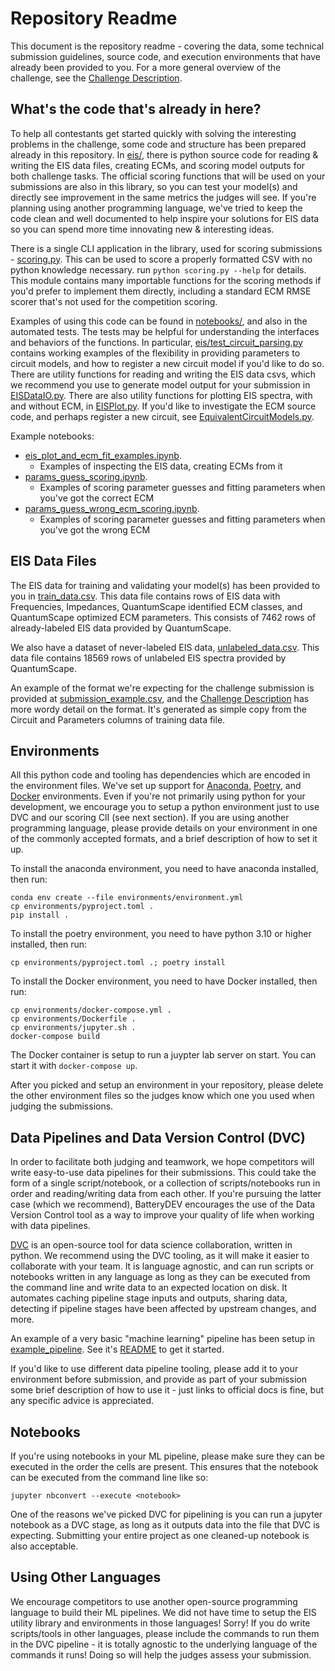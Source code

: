 # Repository Readme

This document is the repository readme - covering the data, some technical submission guidelines, source code, and execution environments that have already been provided to you. For a more general overview of the challenge, see the [Challenge Description](Challenge.md).

## What's the code that's already in here?

To help all contestants get started quickly with solving the interesting problems in the challenge, some code and structure has been prepared already in this repository. In [eis/](eis/), there is python source code for reading & writing the EIS data files, creating ECMs, and scoring model outputs for both challenge tasks. The official scoring functions that will be used on your submissions are also in this library, so you can test your model(s) and directly see improvement in the same metrics the judges will see. If you're planning using another programming language, we've tried to keep the code clean and well documented to help inspire your solutions for EIS data so you can spend more time innovating new & interesting ideas.

There is a single CLI application in the library, used for scoring submissions - [scoring.py](eis/scoring.py). This can be used to score a properly formatted CSV with no python knowledge necessary. run `python scoring.py --help` for details. This module contains many importable functions for the scoring methods if you'd prefer to implement them directly, including a standard ECM RMSE scorer that's not used for the competition scoring.  

Examples of using this code can be found in [notebooks/](notebooks/), and also in the automated tests. The tests may be helpful for understanding the interfaces and behaviors of the functions. In particular, [eis/test_circuit_parsing.py](eis/test_circuit_parsing.py) contains working examples of the flexibility in providing parameters to circuit models, and how to register a new circuit model if you'd like to do so. There are utility functions for reading and writing the EIS data csvs, which we recommend you use to generate model output for your submission in [EISDataIO.py](eis/EISDataIO.py). There are also utility functions for plotting EIS spectra, with and without ECM, in [EISPlot.py](eis/EISPlot.py). If you'd like to investigate the ECM source code, and perhaps register a new circuit, see [EquivalentCircuitModels.py](eis/EquivalentCircuitModels.py).

Example notebooks:

- [eis_plot_and_ecm_fit_examples.ipynb](notebooks/eis_plot_and_ecm_fit_examples.ipynb).
  - Examples of inspecting the EIS data, creating ECMs from it
- [params_guess_scoring.ipynb](notebooks/params_guess_scoring.ipynb).
  - Examples of scoring parameter guesses and fitting parameters when you've got the correct ECM
- [params_guess_wrong_ecm_scoring.ipynb](notebooks/params_guess_wrong_ecm_scoring.ipynb).
  - Examples of scoring parameter guesses and fitting parameters when you've got the wrong ECM

## EIS Data Files

The EIS data for training and validating your model(s) has been provided to you in [train_data.csv](train_data.csv). This data file contains rows of EIS data with Frequencies, Impedances, QuantumScape identified ECM classes, and QuantumScape optimized ECM parameters. This consists of 7462 rows of already-labeled EIS data provided by QuantumScape.

We also have a dataset of never-labeled EIS data, [unlabeled_data.csv](unlabeled_data.csv). This data file contains 18569 rows of unlabeled EIS spectra provided by QuantumScape.

An example of the format we're expecting for the challenge submission is provided at [submission_example.csv](submission_example.csv), and the [Challenge Description](Challenge.md) has more wordy detail on the format. It's generated as simple copy from the Circuit and Parameters columns of training data file.

## Environments

All this python code and tooling has dependencies which are encoded in the environment files. We've set up support for [Anaconda](https://anaconda.org/), [Poetry](https://python-poetry.org/), and [Docker](https://www.docker.com/) environments. Even if you're not primarily using python for your development, we encourage you to setup a python environment just to use DVC and our scoring ClI (see next section). If you are using another programming language, please provide details on your environment in one of the commonly accepted formats, and a brief description of how to set it up.

To install the anaconda environment, you need to have anaconda installed, then run:

```shell
conda env create --file environments/environment.yml
cp environments/pyproject.toml .
pip install .
```

To install the poetry environment, you need to have python 3.10 or higher installed, then run:

```shell
cp environments/pyproject.toml .; poetry install
```

To install the Docker environment, you need to have Docker installed, then run:

```shell
cp environments/docker-compose.yml .
cp environments/Dockerfile .
cp environments/jupyter.sh .
docker-compose build
```

The Docker container is setup to run a juypter lab server on start. You can start it with `docker-compose up`.

After you picked and setup an environment in your repository, please delete the other environment files so the judges know which one you used when judging the submissions.

## Data Pipelines and Data Version Control (DVC)

In order to facilitate both judging and teamwork, we hope competitors will write easy-to-use data pipelines for their submissions. This could take the form of a single script/notebook, or a collection of scripts/notebooks run in order and reading/writing data from each other. If you're pursuing the latter case (which we recommend), BatteryDEV encourages the use of the Data Version Control tool as a way to improve your quality of life when working with data pipelines.

[DVC](https://dvc.org/) is an open-source tool for data science collaboration, written in python. We recommend using the DVC tooling, as it will make it easier to collaborate with your team. It is language agnostic, and can run scripts or notebooks written in any language as long as they can be executed from the command line and write data to an expected location on disk. It automates caching pipeline stage inputs and outputs, sharing data, detecting if pipeline stages have been affected by upstream changes, and more.

An example of a very basic "machine learning" pipeline has been setup in [example_pipeline](example_pipeline/). See it's [README](example_pipeline/README.md) to get it started.

If you'd like to use different data pipeline tooling, please add it to your environment before submission, and provide as part of your submission some brief description of how to use it - just links to official docs is fine, but any specific advice is appreciated.

## Notebooks

If you're using notebooks in your ML pipeline, please make sure they can be executed in the order the cells are present. This ensures that the notebook can be executed from the command line like so:

```shell
jupyter nbconvert --execute <notebook>
```

One of the reasons we've picked DVC for pipelining is you can run a jupyter notebook as a DVC stage, as long as it outputs data into the file that DVC is expecting. Submitting your entire project as one cleaned-up notebook is also acceptable.

## Using Other Languages

We encourage competitors to use another open-source programming language to build their ML pipelines. We did not have time to setup the EIS utility library and environments in those languages! Sorry! If you do write scripts/tools in other languages, please include the commands to run them in the DVC pipeline - it is totally agnostic to the underlying language of the commands it runs! Doing so will help the judges assess your submission.
